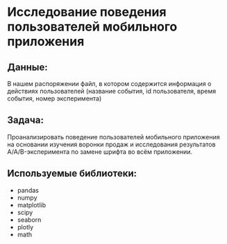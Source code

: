 # Исследование поведения пользователей мобильного приложения
## Данные:
В нашем распоряжении файл, в котором содержится информация о действиях пользователей (название события, id пользователя, время события, номер эксперимента)
## Задача:
Проанализировать поведение пользователей мобильного приложения на основании изучения воронки продаж и исследования результатов A/A/B-эксперимента по замене шрифта во всём приложении.
## Используемые библиотеки:
- pandas
- numpy 
- matplotlib 
- scipy
- seaborn 
- plotly 
- math 
